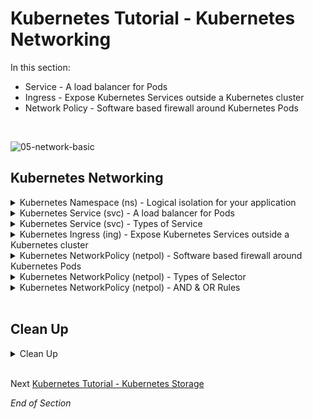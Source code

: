 # Kubernetes Tutorial - Kubernetes Networking

In this section:
- Service - A load balancer for Pods
- Ingress - Expose Kubernetes Services outside a Kubernetes cluster
- Network Policy - Software based firewall around Kubernetes Pods
<br />

![05-network-basic](https://user-images.githubusercontent.com/18049790/140637546-e3535aa3-cbd6-4dd9-bd39-37c466b6566a.jpg)
<br />

## Kubernetes Networking

<details class="faq box"><summary>Kubernetes Namespace (ns) - Logical isolation for your application</summary>
<p>

kubernetes.io bookmark: [Namespaces](https://kubernetes.io/docs/concepts/overview/working-with-objects/namespaces/)

```bash
kubectl create namespace ns-bootcamp-networking
kubectl config set-context --current --namespace=ns-bootcamp-networking
```

</p>
</details>

<details class="faq box"><summary>Kubernetes Service (svc) - A load balancer for Pods</summary>
<p>

> Problem Statement: I want a stable network entry point into my application
> 
> tl;dr – Think Load balancer for individual microservices

![05-network-svc](https://user-images.githubusercontent.com/18049790/140637642-5ef46de4-4867-41a6-ba44-6333cd9441af.jpg)

kubernetes.io bookmark: [Service](https://kubernetes.io/docs/concepts/services-networking/service/)

Notes
* The default kube-proxy mode for rule-based IP management is `iptables`
*  The `iptables` mode native method for load distribution is random selection
* In English - No round robin load balancing for Kubernetes Service, it is random selection

Create a Pod 

```bash
kubectl run service-pod --image=nginx --port=80  --labels="tier=web"
```

Create the Service

```bash
kubectl expose pod service-pod --port=8080 --target-port=80 --name=my-service --type=ClusterIP
```
```bash
clear
# Check your work - run a diagnostics pod
kubectl run remote-run --image=busybox --restart=Never --rm -it
# Repeat this command to see different responses
wget -qO- my-service:8080
```

</p>
</details>

<details class="faq box"><summary>Kubernetes Service (svc) -  Types of Service</summary>
<p>

> tl;dr – Kubernetes always respects the Law of Three, sometimes Four

There are four types of Kubernetes service:

<details class="faq box"><summary>Kubernetes Service (svc) - ClusterIP (default)</summary>
<p>

* [ClusterIP](https://kubernetes.io/docs/concepts/services-networking/service/#publishing-services-service-types): #👈👈👈 Part of CKAD exam
  * Exposes the Service on a cluster-internal IP
  * Choosing this value makes the Service only reachable from within the cluster 
  * This is the default ServiceType

</p>
</details>

<details class="faq box"><summary>Kubernetes Service (svc) -  NodePort (insecure)</summary>
<p>

* [NodePort](https://kubernetes.io/docs/concepts/services-networking/service/#type-nodeport): #👈👈👈 Part of CKAD exam
  * A NodePort is an open port on every node of your cluster 
  * When traffic is received on that open port, it directs it to a specific port on the ClusterIP for the service it is representing
  * You will  be able to contact the NodePort Service, from outside the cluster, by requesting `NodeIP:NodePort`
  * Do NOT do this in Production

```yaml
cat << EOF | kubectl apply -f -
apiVersion: v1
kind: Service
metadata:
  name: my-nodeport-service
  namespace: ns-bootcamp-networking
spec:
  type: NodePort #👈👈👈
  selector:
    tier: web
  ports:    
    - port: 8080
      targetPort: 80
      # By default and for convenience, the Kubernetes control plane will allocate a port from a range (default: 30000-32767)
      nodePort: 30007 #👈👈👈
EOF
```

```bash
# NodeIP:NodePort
# NodeIP = kubectl get nodes -o wide 
# NodePort = nodePort: 30007
wget -qO- localhost:30007
```

</p>
</details>

<details class="faq box"><summary>Kubernetes Service (svc) -  LoadBalancer (expensive)</summary>
<p>

* [LoadBalancer](https://kubernetes.io/docs/concepts/services-networking/service/#loadbalancer): 
  * Expensive if you deploy a Cloud Load Balancer for each Service
  * Exposes the Service externally using a cloud provider's load balancer
  * Quickly went out of fashion and was addressed by [Ingress](https://kubernetes.io/docs/concepts/services-networking/ingress/) which consolidates services and routes to a single Cloud Load Balancer

</p>
</details>

<details class="faq box"><summary>Kubernetes Service (svc) -  ExternalName (DNS)</summary>
<p>

* [ExternalName](https://kubernetes.io/docs/concepts/services-networking/service/#externalname): 
  * Services of type ExternalName map a Service to a DNS name
  * Maps the Service to the contents of the externalName field (e.g. foo.bar.example.com), by returning a CNAME record with its value
  * No proxying of any kind is set up

```yaml
cat << EOF | kubectl apply -f -
apiVersion: v1
kind: Service
metadata:
  name: my-externalname-service
  namespace: ns-bootcamp-networking
spec:
  type: ExternalName #👈👈👈
  externalName: www.google.com
EOF
```

</p>
</details>

</p>
</details>

<details class="faq box"><summary>Kubernetes Ingress (ing) - Expose Kubernetes Services outside a Kubernetes cluster</summary>
<p>

> Problem Statement: I want a way to expose my application outside the Kubernetes cluster

> tl;dr – Think Layer 7 Load balancer for individual microservices

![05-network-ing](https://user-images.githubusercontent.com/18049790/140637548-d1a9ced9-7c66-406c-86d3-1a7001de2e75.jpg)

kubernetes.io bookmark: [Ingress](https://kubernetes.io/docs/concepts/services-networking/ingress/)

Notes
* Ingress operates using three constructs:
  * Ingress Controller 
    * Control Plane for Ingress
  * Ingress Resources
    * Ingress Traffic Rules #👈👈👈 These are the YAML files that you will work with
  * Ingress DaemonSet
    * Execution Plane for Ingress
    * Cluster wide pods that apply the traffic rules
    
Prerequisite Software for this example to work:
```bash
kubectl apply -f https://projectcontour.io/quickstart/contour.yaml
```

```yaml
cat << EOF | kubectl apply -f -
apiVersion: networking.k8s.io/v1
kind: Ingress
metadata:
  name: my-ingress #👈👈👈 Ingress Name
  annotations:
    nginx.ingress.kubernetes.io/rewrite-target: /
spec:
  rules:
  - http:
      paths:
      - path: /nginx #👈👈👈 Change
        pathType: Prefix
        backend:
          service:
            name: my-service #👈👈👈 Service Name
            port:
              number: 8080 #👈👈👈 Change: --port=8080
EOF
```

```bash
curl localhost/nginx
```

Notes on [rewrite-target](https://kubernetes.github.io/ingress-nginx/examples/rewrite/)

</p>
</details>

<details class="faq box"><summary>Kubernetes NetworkPolicy (netpol) - Software based firewall around Kubernetes Pods</summary>
<p>

> Problem Statement: I want a way to deny all network traffic around pods unless explicitly allowed
>
> tl;dr – Trust no one, explicitly define who talks to who with my software based firewall 

![05-netpol](https://user-images.githubusercontent.com/18049790/140638229-62871b17-bc71-4e51-a71c-4c75c178a78f.jpg)

GUI for explaining and generating Network Policies: [editor.cilium.io](https://editor.cilium.io/)

kubernetes.io bookmark: [Declare Network Policy](https://kubernetes.io/docs/tasks/administer-cluster/declare-network-policy/)

Notes 
* Network policies do not conflict; they are additive
* If any policy or policies select a pod, the pod is restricted to what is allowed by the union of those policies' ingress/egress rules
* Thus, order of evaluation does not affect the policy result


```diff
Please NOTE:
- Docker Desktop does not support CNI (container network interface) so the NetworkPolicy's define are ignored.
- The commands work but the NetworkPolicy's are not enforced
- Perform this on any cluster that enforces Network Policies
```

[Sample CKAD Question - NetworkPolicy](https://github.com/jamesbuckett/ckad-questions/blob/main/04-ckad-services-networking.md#04-01-create-a-namespace-called-netpol-namespace-create-a-pod-called-web-pod-using-the-nginx-image-and-exposing-port-80-label-the-pod-tierweb-create-a-pod-called-app-pod-using-the-nginx-image-and-exposing-port-80-label-the-pod-tierapp-create-a-pod-called-db-pod-using-the-nginx-image-and-exposing-port-80-label-the-pod-tierdb-create-a-network-policy-called-my-netpol-that-allows-the-web-pod-to-only-egress-to-app-pod-on-port-80)

</p>
</details>


<details class="faq box"><summary>Kubernetes NetworkPolicy (netpol) - Types of Selector</summary>
<p>

> tl;dr – Kubernetes always respects the Law of Three 

* [podSelector ](https://kubernetes.io/docs/concepts/services-networking/network-policies/#behavior-of-to-and-from-selectors)
  * This selects particular Pods in the same namespace as the NetworkPolicy which should be allowed as ingress sources or egress destinations
* [namespaceSelector](https://kubernetes.io/docs/concepts/services-networking/network-policies/#behavior-of-to-and-from-selectors)
  * This selects particular namespaces for which all Pods should be allowed as ingress sources or egress destinations
* [ipBlock](https://kubernetes.io/docs/concepts/services-networking/network-policies/#behavior-of-to-and-from-selectors)
  * This selects particular IP CIDR ranges to allow as ingress sources or egress destinations
  * These should be cluster-external IPs, since Pod IPs are ephemeral and unpredictable.

```yaml
apiVersion: networking.k8s.io/v1
kind: NetworkPolicy
metadata:
  name: test-network-policy
  namespace: default
spec:
  podSelector: #👈👈👈 To which pod does this Network Policy apply: label = role: db
    matchLabels:
      role: db
  policyTypes:
  - Ingress
  - Egress
  ingress:
  - from:
    - ipBlock: #👈👈👈This selects particular IP CIDR ranges
        cidr: 172.17.0.0/16
        except:
        - 172.17.1.0/24
    - namespaceSelector: #👈👈👈This selects particular namespaces
        matchLabels:
          project: myproject
    - podSelector: #👈👈👈This selects particular Pods
        matchLabels:
          role: frontend
    ports:
    - protocol: TCP
      port: 6379
  egress:
  - to:
    - ipBlock:
        cidr: 10.0.0.0/24
    ports:
    - protocol: TCP
      port: 5978
```

</p>
</details>

<details class="faq box"><summary>Kubernetes NetworkPolicy (netpol) - AND & OR Rules</summary>
<p>

OR Rule

```yaml
  ingress:
  - from:
    - ipBlock: #👈👈👈- = First Rule OR 
        cidr: 172.17.0.0/16
        except:
        - 172.17.1.0/24
    - namespaceSelector: #👈👈👈- = Second Rule OR
        matchLabels:
          project: myproject
    - podSelector: #👈👈👈- = Third Rule
        matchLabels:
          role: frontend
```

AND Rule

```yaml
  ingress:
  - from:
    - ipBlock: #👈👈👈- = First Rule First Element AND  
        cidr: 172.17.0.0/16
        except:
        - 172.17.1.0/24
      namespaceSelector: #👈👈👈 First Rule Second Element OR
        matchLabels:
          project: myproject
    - podSelector: #👈👈👈- = Second Rule
        matchLabels:
          role: frontend
```

DNS Rule

```yaml
apiVersion: networking.k8s.io/v1
kind: NetworkPolicy
metadata:
  name: internal-policy
  namespace: default
spec:
  podSelector:
    matchLabels:
      name: internal #👈👈👈To which Pod does this Policy apply 
  policyTypes:
  - Egress
  - Ingress
  ingress:
    - {}
  egress:
  - to: #👈👈👈 First Rule Egress to mysql on port 3306
    - podSelector:
        matchLabels:
          name: mysql
    ports:
    - protocol: TCP
      port: 3306

  - to: #👈👈👈 Second Rule Egress to payroll on port 8080
    - podSelector:
        matchLabels:
          name: payroll
    ports:
    - protocol: TCP
      port: 8080

  - ports: #👈👈👈 Third Rule Egress to DNS on port 53
    - port: 53
      protocol: UDP
    - port: 53
      protocol: TCP
```

</p>
</details>
<br />

## Clean Up

<details class="faq box"><summary>Clean Up</summary>
<p>

```bash
cd
yes | rm -R ~/ckad/
kubectl delete ns ns-bootcamp-networking --now
```

</p>
</details>
<br />

Next [Kubernetes Tutorial - Kubernetes Storage](https://github.com/jamesbuckett/ckad-bootcamp/blob/master/05-kubernetes-storage.md)

_End of Section_
